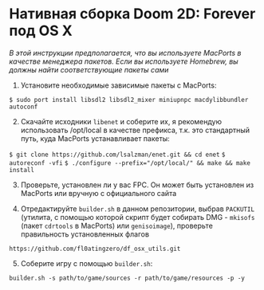 Нативная сборка Doom 2D: Forever под OS X
====================================

*В этой инструкции предполагается, что вы используете MacPorts в качестве менеджера пакетов. Если вы используете Homebrew, вы должны найти соответствующие пакеты сами*


1. Установите необходимые зависимые пакеты с MacPorts:

`$ sudo port install libsdl2 libsdl2_mixer miniupnpc macdylibbundler autoconf`

2. Скачайте исходники `libenet` и соберите их, я рекомендую использовать /opt/local в качестве префикса, т.к. это стандартный путь, куда MacPorts устанавливает пакеты:

`$ git clone https://github.com/lsalzman/enet.git && cd enet`
`$ autoreconf -vfi`
`$ ./configure --prefix="/opt/local/" && make && make install`

3. Проверьте, установлен ли у вас FPC. Он может быть установлен из MacPorts или вручную с официального сайта

4. Отредактируйте `builder.sh` в данном репозитории, выбрав `PACKUTIL` (утилита, с помощью которой скрипт будет собирать DMG - `mkisofs` (пакет `cdrtools` в MacPorts) или `genisoimage`), проверьте правильность установленных флагов

`https://github.com/fl0atingzero/df_osx_utils.git`

5. Соберите игру с помощью `builder.sh`:

`builder.sh -s path/to/game/sources -r path/to/game/resources -p -y`
